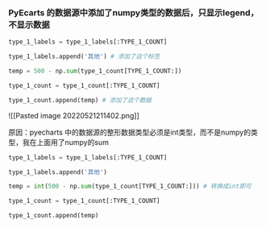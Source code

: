 
### PyEcarts 的数据源中添加了numpy类型的数据后，只显示legend，不显示数据

```python
type_1_labels = type_1_labels[:TYPE_1_COUNT]

type_1_labels.append('其他') # 添加了这个标签

temp = 500 - np.sum(type_1_count[TYPE_1_COUNT:])

type_1_count = type_1_count[:TYPE_1_COUNT]

type_1_count.append(temp) # 添加了这个数据
```


![[Pasted image 20220521211402.png]]

原因：pyecharts 中的数据源的整形数据类型必须是int类型，而不是numpy的类型，我在上面用了numpy的sum

```python
type_1_labels = type_1_labels[:TYPE_1_COUNT]

type_1_labels.append('其他')

temp = int(500 - np.sum(type_1_count[TYPE_1_COUNT:])) # 转换成int即可

type_1_count = type_1_count[:TYPE_1_COUNT]

type_1_count.append(temp)
```

